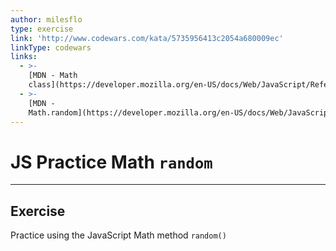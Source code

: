 ```yaml
---
author: milesflo
type: exercise
link: 'http://www.codewars.com/kata/5735956413c2054a680009ec'
linkType: codewars
links:
  - >-
    [MDN - Math
    class](https://developer.mozilla.org/en-US/docs/Web/JavaScript/Reference/Global_Objects/Math){website}
  - >-
    [MDN -
    Math.random](https://developer.mozilla.org/en-US/docs/Web/JavaScript/Reference/Global_Objects/Math/random){website}
---
```


# JS Practice Math `random`


---

## Exercise

Practice using the JavaScript Math method `random()`
